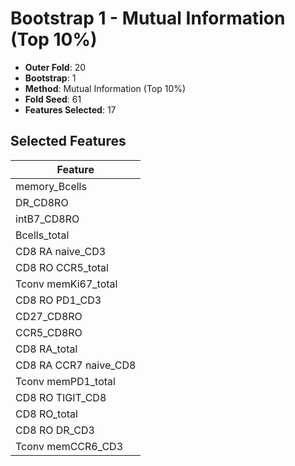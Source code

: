 # Bootstrap 1 - Mutual Information (Top 10%)

- **Outer Fold**: 20
- **Bootstrap**: 1
- **Method**: Mutual Information (Top 10%)
- **Fold Seed**: 61
- **Features Selected**: 17

## Selected Features

| Feature |
|---------|
| memory_Bcells |
| DR_CD8RO |
| intB7_CD8RO |
| Bcells_total |
| CD8 RA naive_CD3 |
| CD8 RO CCR5_total |
| Tconv memKi67_total |
| CD8 RO PD1_CD3 |
| CD27_CD8RO |
| CCR5_CD8RO |
| CD8 RA_total |
| CD8 RA CCR7 naive_CD8 |
| Tconv memPD1_total |
| CD8 RO TIGIT_CD8 |
| CD8 RO_total |
| CD8 RO DR_CD3 |
| Tconv memCCR6_CD3 |
